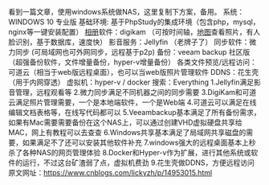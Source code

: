 看到一篇文章，使用windows系统做NAS，这里复制下方案，备用。
系统：WINDOWS 10 专业版
基础环境: 基于PhpStudy的集成环境（包含php，mysql，nginx等一键安装配置）
[相册](https://www.smzdm.com/fenlei/xiangce/)软件：digikam （可按时间轴，[地图](https://www.smzdm.com/fenlei/ditu/)查看照片，有人脸识别，基于数据库，速度快）
影音服务：Jellyfin （老牌子了）
同步软件：微力同步 (可局域网也可外网同步，远程基于p2p)
备份：veeam backup 社区版 （超强备份软件，文件增量备份，hyper-v增量备份）
各类文件预览/远程访问：可道云（相当于web版远程桌面），也可以当web版照片管理软件
DDNS：花生壳 （用于内网穿透）
虚拟机：hyper-v / docker
搜索：Everything
1.Jellyfin满足影音管理，远程观看等
2.微力同步满足不同机器之间的同步需要
3.DigiKam和可道云满足照片管理需要，一个是本地端软件，一个是Web端
4.可道云可以满足在线编辑文档表格等，在线写代码都可以
5.Veeambackup基本满足了所有备份需求，如果有Mac需要需要备份在这个NAS上，可以通过创建VHD虚拟硬盘共享给MAC，网上有教程可以去查查
6.Windows共享基本满足了局域网共享磁盘的需要，如果满足不了还可以安装其他软件补充
7.windows强大的远程桌面基本上秒杀了各种NAS的网页管理体验
8.Docker和Hyper-v作为扩展，进行其他系统或软件的运行，不过这台矿渣弱了点，虚拟机费劲
9.花生壳做DDNS，方便远程访问
原文网址：https://www.cnblogs.com/lickyzh/p/14953015.html